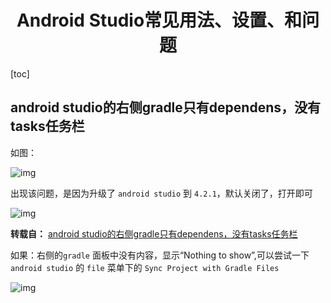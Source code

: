 <h1 align="center">Android Studio常见用法、设置、和问题</h1>

[toc]



## android studio的右侧gradle只有dependens，没有tasks任务栏

如图：

![img](media/webp-20210904224137827)


 出现该问题，是因为升级了 `android studio` 到 `4.2.1`，默认关闭了，打开即可

![img](media/webp-20210904224202011)


**转载自：**
[android studio的右侧gradle只有dependens，没有tasks任务栏](https://links.jianshu.com/go?to=https%3A%2F%2Fblog.csdn.net%2Ffeijian_%2Farticle%2Fdetails%2F117573009)



如果：右侧的`gradle` 面板中没有内容，显示“Nothing to show”,可以尝试一下 `android studio` 的 `file` 菜单下的 `Sync Project with Gradle Files`

![img](media/webp)


